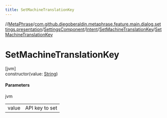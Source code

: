 ```yaml
---
title: SetMachineTranslationKey
---
```

//[MetaPhrase](../../../../../index.html)/[com.github.diegoberaldin.metaphrase.feature.main.dialog.settings.presentation](../../../index.html)/[SettingsComponent](../../index.html)/[Intent](../index.html)/[SetMachineTranslationKey](index.html)/[SetMachineTranslationKey](-set-machine-translation-key.html)



# SetMachineTranslationKey



[jvm]\
constructor(value: [String](https://kotlinlang.org/api/latest/jvm/stdlib/kotlin/-string/index.html))



#### Parameters


jvm

| | |
|---|---|
| value | API key to set |




